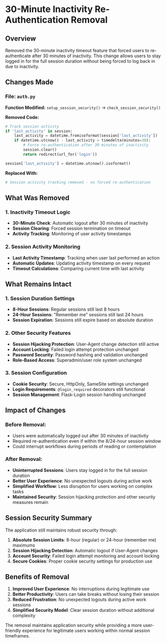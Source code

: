 # 30-Minute Inactivity Re-Authentication Removal

## Overview

Removed the 30-minute inactivity timeout feature that forced users to re-authenticate after 30 minutes of inactivity. This change allows users to stay logged in for the full session duration without being forced to log back in due to inactivity.

## Changes Made

### File: `auth.py`

**Function Modified:** `setup_session_security()` → `check_session_security()`

**Removed Code:**
```python
# Track session activity
if 'last_activity' in session:
    last_activity = datetime.fromisoformat(session['last_activity'])
    if datetime.utcnow() - last_activity > timedelta(minutes=30):
        # Force re-authentication after 30 minutes of inactivity
        session.clear()
        return redirect(url_for('login'))

session['last_activity'] = datetime.utcnow().isoformat()
```

**Replaced With:**
```python
# Session activity tracking removed - no forced re-authentication
```

## What Was Removed

### 1. Inactivity Timeout Logic
- **30-Minute Check**: Automatic logout after 30 minutes of inactivity
- **Session Clearing**: Forced session termination on timeout
- **Activity Tracking**: Monitoring of user activity timestamps

### 2. Session Activity Monitoring
- **Last Activity Timestamp**: Tracking when user last performed an action
- **Automatic Updates**: Updating activity timestamp on every request
- **Timeout Calculations**: Comparing current time with last activity

## What Remains Intact

### 1. Session Duration Settings
- **8-Hour Sessions**: Regular sessions still last 8 hours
- **24-Hour Sessions**: "Remember me" sessions still last 24 hours
- **Session Expiration**: Sessions still expire based on absolute duration

### 2. Other Security Features
- **Session Hijacking Protection**: User-Agent change detection still active
- **Account Locking**: Failed login attempt protection unchanged
- **Password Security**: Password hashing and validation unchanged
- **Role-Based Access**: Superadmin/user role system unchanged

### 3. Session Configuration
- **Cookie Security**: Secure, HttpOnly, SameSite settings unchanged
- **Login Requirements**: `@login_required` decorators still functional
- **Session Management**: Flask-Login session handling unchanged

## Impact of Changes

### Before Removal:
- Users were automatically logged out after 30 minutes of inactivity
- Required re-authentication even if within the 8/24-hour session window
- Could interrupt workflows during periods of reading or contemplation

### After Removal:
- **Uninterrupted Sessions**: Users stay logged in for the full session duration
- **Better User Experience**: No unexpected logouts during active work
- **Simplified Workflow**: Less disruption for users working on complex tasks
- **Maintained Security**: Session hijacking protection and other security measures remain

## Session Security Summary

The application still maintains robust security through:

1. **Absolute Session Limits**: 8-hour (regular) or 24-hour (remember me) maximums
2. **Session Hijacking Detection**: Automatic logout if User-Agent changes
3. **Account Security**: Failed login attempt monitoring and account locking
4. **Secure Cookies**: Proper cookie security settings for production use

## Benefits of Removal

1. **Improved User Experience**: No interruptions during legitimate use
2. **Better Productivity**: Users can take breaks without losing their session
3. **Reduced Frustration**: No unexpected logouts during active work sessions
4. **Simplified Security Model**: Clear session duration without additional complexity

The removal maintains application security while providing a more user-friendly experience for legitimate users working within normal session timeframes.
